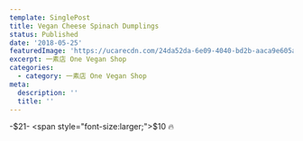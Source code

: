 ```yaml
---
template: SinglePost
title: Vegan Cheese Spinach Dumplings
status: Published
date: '2018-05-25'
featuredImage: 'https://ucarecdn.com/24da52da-6e09-4040-bd2b-aaca9e605a53/'
excerpt: 一素店 One Vegan Shop
categories:
  - category: 一素店 One Vegan Shop
meta:
  description: ''
  title: ''
---
```

-$21- <span style="font-size:larger;">$10</span> :fire:
